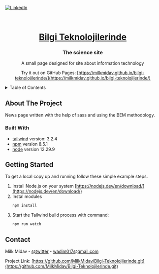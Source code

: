 <a name="readme-top"></a>

[![LinkedIn][linkedin-shield]][linkedin-url]

<!-- PROJECT LOGO -->
<br />
<div align="center">
  <a href="https://github.com/MilkMidav/Hypnosis.git">
    <h1><b>Bilgi Teknolojilerinde</b></h1></a>

<h3 align="center">The science site</h3>

  <p align="center">
    A small page designed for site about information technology
  </p>
  <p align="center">

Try it out on GitHub Pages: [https://milkmidav.github.io/bilgi-teknolojilerinde/](https://milkmidav.github.io/bilgi-teknolojilerinde/)

  </p>
</div>
<!-- TABLE OF CONTENTS -->
<details>
  <summary>Table of Contents</summary>
  <ol>
    <li>
      <a href="#about-the-project">About The Project</a>
      <ul>
        <li><a href="#built-with">Built With</a></li>
      </ul>
    </li>
    <li><a href="#getting-started">Getting Started</a></li>
    <li><a href="#contact">Contact</a></li>
  </ol>
</details>

<!-- ABOUT THE PROJECT -->

## About The Project

News page written with the help of sass and using the BEM methodology.

### Built With

- [tailwind] version: 3.2.4
- [npm] version 8.5.1
- [node] version 12.29.9

<!-- GETTING STARTED -->

## Getting Started

To get a local copy up and running follow these simple example steps.

1. Install Node.js on your system [https://nodejs.dev/en/download/](https://nodejs.dev/en/download/)
2. Instal modules
   ```sh
   npm install
   ```
3. Start the Tailwind build process with command:
   ```sh
   npm run watch
   ```

<!-- CONTACT -->

## Contact

Milk Midav - [@twitter](https://twitter.com/MilkMidav) - wadim017@gmail.com

Project Link: [https://github.com/MilkMidav/Bilgi-Teknolojilerinde.git](https://github.com/MilkMidav/Bilgi-Teknolojilerinde.git)

<!-- MARKDOWN LINKS & IMAGES -->
<!-- https://www.markdownguide.org/basic-syntax/#reference-style-links -->

[tailwind]: https://tailwindcss.com/
[npm]: https://www.npmjs.com/
[node]: https://nodejs.org/en/
[linkedin-url]: https://www.linkedin.com/in/milk-midav-878b57258/
[linkedin-shield]: https://img.shields.io/badge/-LinkedIn-black.svg?style=for-the-badge&logo=linkedin&colorB=555
